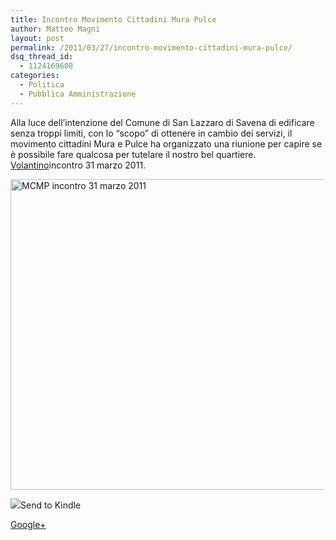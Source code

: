 ```yaml
---
title: Incontro Movimento Cittadini Mura Pulce
author: Matteo Magni
layout: post
permalink: /2011/03/27/incontro-movimento-cittadini-mura-pulce/
dsq_thread_id:
  - 1124169608
categories:
  - Politica
  - Pubblica Amministrazione
---
```

Alla luce dell&#8217;intenzione del Comune di San Lazzaro di Savena di edificare senza troppi limiti, con lo &#8220;scopo&#8221; di ottenere in cambio dei servizi, il movimento cittadini Mura e Pulce ha organizzato una riunione per capire se è possibile fare qualcosa per tutelare il nostro bel quartiere.  
[Volantino][1]incontro 31 marzo 2011.

[<img src="http://magni.me/wp-content/uploads/2011/03/Schermata-MCMSCP-incontro-31-marzo-2011-ok.png" alt="MCMP incontro 31 marzo 2011" title="MCMP incontro 31 marzo 2011" width="600" height="497" class="aligncenter size-full wp-image-433" />][2]

<div class='kindleWidget kindleLight' >
  <img src="http://magni.me/wp-content/plugins/send-to-kindle/media/white-15.png" /><span>Send to Kindle</span>
</div>

<a rel="author" href="https://plus.google.com/111433366670841346629?rel=author"  >Google+</a>

 [1]: http://magni.me/wp-content/uploads/2011/03/MCMP_incontro_31_marzo_2011.pdf
 [2]: http://magni.me/wp-content/uploads/2011/03/Schermata-MCMSCP-incontro-31-marzo-2011-ok.png